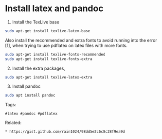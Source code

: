 # Install latex and pandoc

1. Install the TexLive base
```bash
sudo apt-get install texlive-latex-base
```
Also install the recommended and extra fonts to avoid running into the error [1], when trying to use pdflatex on latex files with more fonts.
```bash
sudo apt-get install texlive-fonts-recommended
sudo apt-get install texlive-fonts-extra
```
2. Install the extra packages,
```bash
sudo apt-get install texlive-latex-extra
```

3. Install pandoc
```bash
sudo apt install pandoc
```

Tags:
```
#latex #pandoc #pdflatex
```

Related:
```
* https://gist.github.com/rain1024/98dd5e2c6c8c28f9ea9d
```

